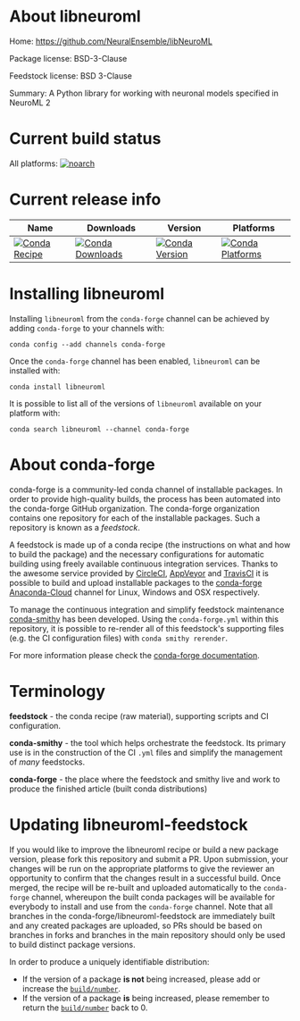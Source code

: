 About libneuroml
================

Home: https://github.com/NeuralEnsemble/libNeuroML

Package license: BSD-3-Clause

Feedstock license: BSD 3-Clause

Summary: A Python library for working with neuronal models specified in NeuroML 2



Current build status
====================

All platforms:
[![noarch](https://img.shields.io/circleci/project/github/conda-forge/libneuroml-feedstock/master.svg?label=noarch)](https://circleci.com/gh/conda-forge/libneuroml-feedstock)

Current release info
====================

| Name | Downloads | Version | Platforms |
| --- | --- | --- | --- |
| [![Conda Recipe](https://img.shields.io/badge/recipe-libneuroml-green.svg)](https://anaconda.org/conda-forge/libneuroml) | [![Conda Downloads](https://img.shields.io/conda/dn/conda-forge/libneuroml.svg)](https://anaconda.org/conda-forge/libneuroml) | [![Conda Version](https://img.shields.io/conda/vn/conda-forge/libneuroml.svg)](https://anaconda.org/conda-forge/libneuroml) | [![Conda Platforms](https://img.shields.io/conda/pn/conda-forge/libneuroml.svg)](https://anaconda.org/conda-forge/libneuroml) |

Installing libneuroml
=====================

Installing `libneuroml` from the `conda-forge` channel can be achieved by adding `conda-forge` to your channels with:

```
conda config --add channels conda-forge
```

Once the `conda-forge` channel has been enabled, `libneuroml` can be installed with:

```
conda install libneuroml
```

It is possible to list all of the versions of `libneuroml` available on your platform with:

```
conda search libneuroml --channel conda-forge
```


About conda-forge
=================

conda-forge is a community-led conda channel of installable packages.
In order to provide high-quality builds, the process has been automated into the
conda-forge GitHub organization. The conda-forge organization contains one repository
for each of the installable packages. Such a repository is known as a *feedstock*.

A feedstock is made up of a conda recipe (the instructions on what and how to build
the package) and the necessary configurations for automatic building using freely
available continuous integration services. Thanks to the awesome service provided by
[CircleCI](https://circleci.com/), [AppVeyor](https://www.appveyor.com/)
and [TravisCI](https://travis-ci.org/) it is possible to build and upload installable
packages to the [conda-forge](https://anaconda.org/conda-forge)
[Anaconda-Cloud](https://anaconda.org/) channel for Linux, Windows and OSX respectively.

To manage the continuous integration and simplify feedstock maintenance
[conda-smithy](https://github.com/conda-forge/conda-smithy) has been developed.
Using the ``conda-forge.yml`` within this repository, it is possible to re-render all of
this feedstock's supporting files (e.g. the CI configuration files) with ``conda smithy rerender``.

For more information please check the [conda-forge documentation](https://conda-forge.org/docs/).

Terminology
===========

**feedstock** - the conda recipe (raw material), supporting scripts and CI configuration.

**conda-smithy** - the tool which helps orchestrate the feedstock.
                   Its primary use is in the construction of the CI ``.yml`` files
                   and simplify the management of *many* feedstocks.

**conda-forge** - the place where the feedstock and smithy live and work to
                  produce the finished article (built conda distributions)


Updating libneuroml-feedstock
=============================

If you would like to improve the libneuroml recipe or build a new
package version, please fork this repository and submit a PR. Upon submission,
your changes will be run on the appropriate platforms to give the reviewer an
opportunity to confirm that the changes result in a successful build. Once
merged, the recipe will be re-built and uploaded automatically to the
`conda-forge` channel, whereupon the built conda packages will be available for
everybody to install and use from the `conda-forge` channel.
Note that all branches in the conda-forge/libneuroml-feedstock are
immediately built and any created packages are uploaded, so PRs should be based
on branches in forks and branches in the main repository should only be used to
build distinct package versions.

In order to produce a uniquely identifiable distribution:
 * If the version of a package **is not** being increased, please add or increase
   the [``build/number``](https://conda.io/docs/user-guide/tasks/build-packages/define-metadata.html#build-number-and-string).
 * If the version of a package **is** being increased, please remember to return
   the [``build/number``](https://conda.io/docs/user-guide/tasks/build-packages/define-metadata.html#build-number-and-string)
   back to 0.

